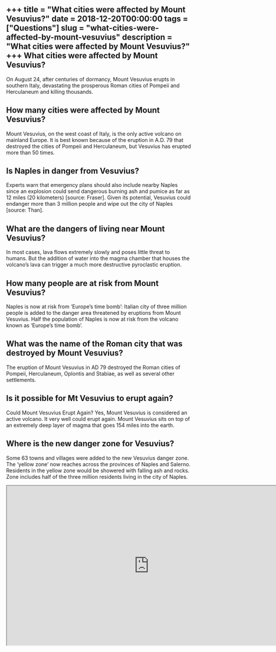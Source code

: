 +++
title = "What cities were affected by Mount Vesuvius?"
date = 2018-12-20T00:00:00
tags = ["Questions"]
slug = "what-cities-were-affected-by-mount-vesuvius"
description = "What cities were affected by Mount Vesuvius?"
+++
What cities were affected by Mount Vesuvius?
--------------------------------------------

On August 24, after centuries of dormancy, Mount Vesuvius erupts in southern Italy, devastating the prosperous Roman cities of Pompeii and Herculaneum and killing thousands.

How many cities were affected by Mount Vesuvius?
------------------------------------------------

Mount Vesuvius, on the west coast of Italy, is the only active volcano on mainland Europe. It is best known because of the eruption in A.D. 79 that destroyed the cities of Pompeii and Herculaneum, but Vesuvius has erupted more than 50 times.

Is Naples in danger from Vesuvius?
----------------------------------

Experts warn that emergency plans should also include nearby Naples since an explosion could send dangerous burning ash and pumice as far as 12 miles (20 kilometers) \[source: Fraser\]. Given its potential, Vesuvius could endanger more than 3 million people and wipe out the city of Naples \[source: Than\].

What are the dangers of living near Mount Vesuvius?
---------------------------------------------------

In most cases, lava flows extremely slowly and poses little threat to humans. But the addition of water into the magma chamber that houses the volcano’s lava can trigger a much more destructive pyroclastic eruption.

How many people are at risk from Mount Vesuvius?
------------------------------------------------

Naples is now at risk from ‘Europe’s time bomb’: Italian city of three million people is added to the danger area threatened by eruptions from Mount Vesuvius. Half the population of Naples is now at risk from the volcano known as ‘Europe’s time bomb’.

What was the name of the Roman city that was destroyed by Mount Vesuvius?
-------------------------------------------------------------------------

The eruption of Mount Vesuvius in AD 79 destroyed the Roman cities of Pompeii, Herculaneum, Oplontis and Stabiae, as well as several other settlements.

Is it possible for Mt Vesuvius to erupt again?
----------------------------------------------

Could Mount Vesuvius Erupt Again? Yes, Mount Vesuvius is considered an active volcano. It very well could erupt again. Mount Vesuvius sits on top of an extremely deep layer of magma that goes 154 miles into the earth.

Where is the new danger zone for Vesuvius?
------------------------------------------

Some 63 towns and villages were added to the new Vesuvius danger zone. The ‘yellow zone’ now reaches across the provinces of Naples and Salerno. Residents in the yellow zone would be showered with falling ash and rocks. Zone includes half of the three million residents living in the city of Naples.

<iframe allow="accelerometer; autoplay; clipboard-write; encrypted-media; gyroscope; picture-in-picture" allowfullscreen="" class="__youtube_prefs__  epyt-is-override  no-lazyload" data-no-lazy="1" data-origheight="433" data-origwidth="770" data-skipgform_ajax_framebjll="" height="433" id="_ytid_30870" loading="lazy" src="https://www.youtube.com/embed/4QyOXPou1mw?enablejsapi=1&autoplay=0&cc_load_policy=0&cc_lang_pref=&iv_load_policy=1&loop=0&modestbranding=0&rel=1&fs=1&playsinline=0&autohide=2&theme=dark&color=red&controls=1&" title="YouTube player" width="770"></iframe>